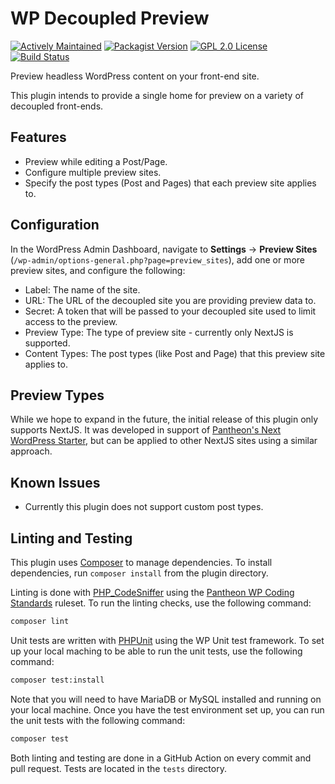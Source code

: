 # WP Decoupled Preview

[![Actively Maintained](https://img.shields.io/badge/Pantheon-Actively_Maintained-yellow?logo=pantheon&color=FFDC28)](https://docs.pantheon.io/oss-support-levels#actively-maintained-support) [![Packagist Version](https://img.shields.io/packagist/v/pantheon-systems/decoupled-preview)](https://packagist.org/packages/pantheon-systems/decoupled-preview) [![GPL 2.0 License](https://img.shields.io/github/license/pantheon-systems/wp-decoupled-preview)](https://github.com/pantheon-systems/wp-decoupled-preview/blob/main/LICENSE) [![Build Status](https://img.shields.io/github/actions/workflow/status/pantheon-systems/wp-decoupled-preview/lint-test.yml)](https://github.com/pantheon-systems/wp-decoupled-preview/actions)


Preview headless WordPress content on your front-end site.

This plugin intends to provide a single home for preview on a variety
of decoupled front-ends.

## Features

- Preview while editing a Post/Page.
- Configure multiple preview sites.
- Specify the post types (Post and Pages) that each preview site applies to.

## Configuration

In the WordPress Admin Dashboard, navigate to **Settings** -> **Preview Sites** (`/wp-admin/options-general.php?page=preview_sites`), add
one or more preview sites, and configure the following:

- Label: The name of the site.
- URL: The URL of the decoupled site you are providing preview data to.
- Secret: A token that will be passed to your decoupled site used to
  limit access to the preview.
- Preview Type: The type of preview site - currently only NextJS is supported.
- Content Types: The post types (like Post and Page) that this preview site applies to.

## Preview Types

While we hope to expand in the future, the initial release of this plugin only
supports NextJS. It was developed in support of [Pantheon's Next WordPress Starter](https://github.com/pantheon-systems/next-wordpress-starter), but can be applied to other
NextJS sites using a similar approach.

## Known Issues

- Currently this plugin does not support custom post types.

## Linting and Testing

This plugin uses [Composer](https://getcomposer.org/) to manage dependencies. To install dependencies, run `composer install` from the plugin directory.

Linting is done with [PHP_CodeSniffer](https://packagist.org/packages/squizlabs/php_codesniffer) using the [Pantheon WP Coding Standards](https://packagist.org/packages/pantheon-systems/pantheon-wp-coding-standards) ruleset. To run the linting checks, use the following command:

```bash
composer lint
```

Unit tests are written with [PHPUnit](https://packagist.org/packages/phpunit/phpunit) using the WP Unit test framework. To set up your local maching to be able to run the unit tests, use the following command:

```bash
composer test:install
```

Note that you will need to have MariaDB or MySQL installed and running on your local machine. Once you have the test environment set up, you can run the unit tests with the following command:

```bash
composer test
```

Both linting and testing are done in a GitHub Action on every commit and pull request. Tests are located in the `tests` directory.
